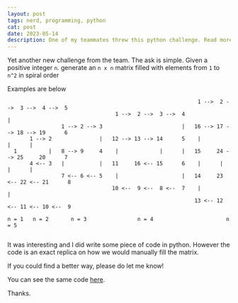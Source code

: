 ```yaml
---
layout: post
tags: nerd, programming, python
cat: post
date: 2023-05-14
description: One of my teammates threw this python challenge. Read more
---
```


Yet another new challenge from the team. The ask is simple.
Given a positive integer ```n```. generate an ```n x n``` matrix filled with elements from ```1``` to ```n^2``` in spiral order

Examples are below
  
```
                                                            1 -->  2 -->  3 -->  4 -->  5
                                  1 -->  2 -->  3 -->  4                                |
                 1 --> 2 --> 3                         |   16 --> 17 --> 18 --> 19      6
       1 --> 2               |   12 --> 13 --> 14      5    |                    |      |
  1          |   8 --> 9     4    |             |      |   15     24 --> 25     20      7
       4 <-- 3   |           |   11     16 <-- 15      6    |      |             |      |
                 7 <-- 6 <-- 5    |                    |   14     23 <-- 22 <-- 21      8
                                 10 <--  9 <--  8 <--  7    |                           |
                                                           13 <-- 12 <-- 11 <-- 10 <--  9
       
n = 1   n = 2       n = 3                n = 4                       n = 5    
      
```

It was interesting and I did write some piece of code in python. However the code is an exact replica on how we would manually fill the matrix.

If you could find a better way, please do let me know!

You can see the same code [here](https://github.com/kirankumargosu/python/blob/main/spiral.py).

Thanks.

